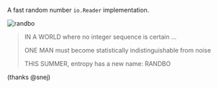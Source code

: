 A fast random number `io.Reader` implementation.

![randbo](https://raw.github.com/dustin/randbo/master/randbo.png)

> IN A WORLD where no integer sequence is certain ...
>
> ONE MAN must become statistically indistinguishable from noise
>
> THIS SUMMER, entropy has a new name: RANDBO

(thanks @snej)
